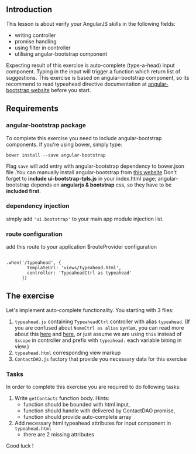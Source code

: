 ## Introduction
This lesson is about verify your AngularJS skills in the following fields:

* writing controller
* promise handling
* using filter in controller
* utilising angular-bootstrap component

Expecting result of this exercise is auto-complete (type-a-head) input component. Typing in the input will trigger a function which return list of suggestions. This exercise is based on angular-bootstrap component, so its recommend to read typeahead directive documentation at [angular-bootstrap website](http://angular-ui.github.io/bootstrap/) before you start. 
## Requirements
### angular-bootstrap package
To complete this exercise you need to include angular-bootstrap components. If you're using bower,
simply type:
<pre><code>bower install --save angular-bootstrap</code></pre>
Flag ```save``` will add entry with angular-bootstrap dependency to bower.json file .You can manually install angular-bootstrap from [this website](http://angular-ui.github.io/bootstrap/)
Don't forget to **include ui-bootstrap-tpls.js** in your index.html page; angular-bootstrap depends on **angularjs &amp; bootstrap** css, so they have to be **included first**.
### dependency injection
simply add ```'ui.bootstrap'``` to your main app module injection list.
### route configuration
add this route to your application $routeProvider configuration
<pre><code>
.when('/typeahead', {
        templateUrl: 'views/typeahead.html',
        controller: 'TypeaheadCtrl as typeahead'
      })
</code></pre>
## The exercise
Let's implement auto-complete functionality. You starting with 3 files:
 
1. ```typeahead.js``` containing ```TypeaheadCtrl``` controller with alias ```typeahead```. (If you are confused about ```NameCtrl as alias``` syntax, you can read more about this [here](http://www.thinkster.io/angularjs/GmI3KetKo6/angularjs-experimental-controller-as-syntax) and [here](http://toddmotto.com/digging-into-angulars-controller-as-syntax/), or just assume we are using ```this``` instead of ```$scope``` in controller and prefix with ```typeahead.``` each variable bining in view.)
2. ```typeahead.html``` corresponding view markup
3. ```ContactDAO.js``` factory that provide you necessary data for this exercise

### Tasks
In order to complete this exercise you are required to do following tasks:

1. Write ```getContacts``` function body. Hints:
    * function should be bounded with html input,
    * function should handle with delivered by ContactDAO promise,
    * function should provide auto-complete array
2. Add necessary html typeahead attributes for input component in ```typeahead.html```
    * there are 2 missing attributes
    
Good luck !